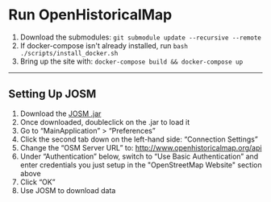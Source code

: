 # Run OpenHistoricalMap

1. Download the submodules: `git submodule update --recursive --remote`
2. If docker-compose isn't already installed, run `bash ./scripts/install_docker.sh` 
3. Bring up the site with: `docker-compose build && docker-compose up`

---

## Setting Up JOSM

1. Download the [JOSM .jar](https://josm.openstreetmap.de/wiki/Download)
2. Once downloaded, doubleclick on the .jar to load it
3. Go to “MainApplication” > “Preferences”
4. Click the second tab down on the left-hand side: “Connection Settings”
5. Change the “OSM Server URL” to: http://www.openhistoricalmap.org/api
6. Under “Authentication” below, switch to “Use Basic Authentication” and enter credentials you just setup in the "OpenStreetMap Website" section above
7. Click “OK”
8. Use JOSM to download data
